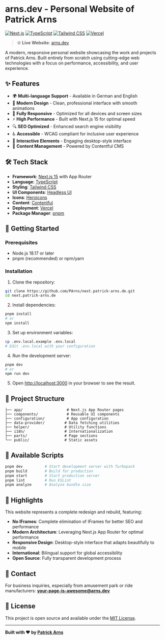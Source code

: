 # arns.dev - Personal Website of Patrick Arns

[![Next.js](https://img.shields.io/badge/Next.js-15-black?style=flat-square&logo=next.js)](https://nextjs.org/)
[![TypeScript](https://img.shields.io/badge/TypeScript-5-blue?style=flat-square&logo=typescript)](https://www.typescriptlang.org/)
[![Tailwind CSS](https://img.shields.io/badge/Tailwind%20CSS-3-38B2AC?style=flat-square&logo=tailwind-css)](https://tailwindcss.com/)
[![Vercel](https://img.shields.io/badge/Deployed%20on-Vercel-black?style=flat-square&logo=vercel)](https://vercel.com)

> 🌐 **Live Website**: [arns.dev](https://arns.dev)

A modern, responsive personal website showcasing the work and projects of Patrick Arns. Built entirely from scratch using cutting-edge web technologies with a focus on performance, accessibility, and user experience.

## ✨ Features

- 🌍 **Multi-language Support** - Available in German and English
- 🎨 **Modern Design** - Clean, professional interface with smooth animations
- 📱 **Fully Responsive** - Optimized for all devices and screen sizes
- ⚡ **High Performance** - Built with Next.js 15 for optimal speed
- 🔍 **SEO Optimized** - Enhanced search engine visibility
- ♿ **Accessible** - WCAG compliant for inclusive user experience
- 🎢 **Interactive Elements** - Engaging desktop-style interface
- 📝 **Content Management** - Powered by Contentful CMS

## 🛠️ Tech Stack

- **Framework**: [Next.js 15](https://nextjs.org/) with App Router
- **Language**: [TypeScript](https://www.typescriptlang.org/)
- **Styling**: [Tailwind CSS](https://tailwindcss.com/)
- **UI Components**: [Headless UI](https://headlessui.com/)
- **Icons**: [Heroicons](https://heroicons.com/)
- **Content**: [Contentful](https://www.contentful.com/)
- **Deployment**: [Vercel](https://vercel.com)
- **Package Manager**: [pnpm](https://pnpm.io/)

## 🚀 Getting Started

### Prerequisites

- Node.js 18.17 or later
- pnpm (recommended) or npm/yarn

### Installation

1. Clone the repository:
```bash
git clone https://github.com/PArns/next.patrick-arns.de.git
cd next.patrick-arns.de
```

2. Install dependencies:
```bash
pnpm install
# or
npm install
```

3. Set up environment variables:
```bash
cp .env.local.example .env.local
# Edit .env.local with your configuration
```

4. Run the development server:
```bash
pnpm dev
# or
npm run dev
```

5. Open [http://localhost:3000](http://localhost:3000) in your browser to see the result.

## 📁 Project Structure

```
├── app/                    # Next.js App Router pages
├── components/             # Reusable UI components
├── configuration/          # App configuration
├── data-provider/         # Data fetching utilities
├── helper/                # Utility functions
├── i18n/                  # Internationalization
├── parts/                 # Page sections
└── public/                # Static assets
```

## 🔧 Available Scripts

```bash
pnpm dev          # Start development server with Turbopack
pnpm build        # Build for production
pnpm start        # Start production server
pnpm lint         # Run ESLint
pnpm analyze      # Analyze bundle size
```

## 🌟 Highlights

This website represents a complete redesign and rebuild, featuring:

- **No IFrames**: Complete elimination of IFrames for better SEO and performance
- **Modern Architecture**: Leveraging Next.js App Router for optimal performance
- **Responsive Design**: Desktop-style interface that adapts beautifully to mobile
- **International**: Bilingual support for global accessibility
- **Open Source**: Fully transparent development process

## 📧 Contact

For business inquiries, especially from amusement park or ride manufacturers:
**your-page-is-awesome@arns.dev**

## 📄 License

This project is open source and available under the [MIT License](LICENSE).

---

**Built with ❤️ by [Patrick Arns](https://arns.dev)**